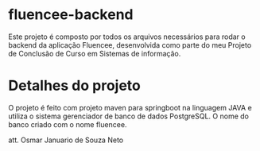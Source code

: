 # fluencee-backend

Este projeto é composto por todos os arquivos necessários para rodar o backend da aplicação Fluencee, desenvolvida como parte do meu Projeto de Conclusão de Curso em Sistemas de informação.

# Detalhes do projeto

O projeto é feito com projeto maven para springboot na linguagem JAVA e utiliza o sistema gerenciador de banco de dados PostgreSQL. O nome do banco criado com o nome fluencee.

att.
Osmar Januario de Souza Neto
